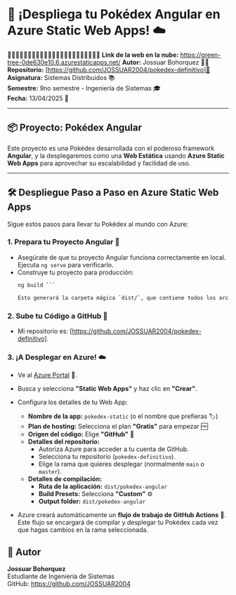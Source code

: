 # 🚀 ¡Despliega tu Pokédex Angular en Azure Static Web Apps! ☁️
🚀🚀🚀🚀🚀🚀🚀🚀🚀🚀🚀🚀🚀🚀🚀🚀🚀🚀🚀🚀🚀🚀🚀
**Link de la web en la nube:** https://green-tree-0de630e10.6.azurestaticapps.net/
**Autor:** Jossuar Bohorquez 👨‍💻  
**Repositorio:** [https://github.com/JOSSUAR2004/pokedex-definitivo]🐙  
**Asignatura:** Sistemas Distribuidos 📚  
**Semestre:** 9no semestre - Ingeniería de Sistemas 🎓  
**Fecha:** 13/04/2025 📅

---

## 📦 Proyecto: Pokédex Angular

Este proyecto es una Pokédex desarrollada con el poderoso framework **Angular**, y la desplegaremos como una **Web Estática** usando **Azure Static Web Apps** para aprovechar su escalabilidad y facilidad de uso. 

---

## 🛠️ Despliegue Paso a Paso en Azure Static Web Apps

Sigue estos pasos para llevar tu Pokédex al mundo con Azure:

### 1.  Prepara tu Proyecto Angular 💪

* Asegúrate de que tu proyecto Angular funciona correctamente en local. Ejecuta `ng serve` para verificarlo. 
* Construye tu proyecto para producción:
    ```bash
    ng build ```

    Esto generará la carpeta mágica `dist/`, que contiene todos los archivos optimizados listos para ser desplegados. [cite: 3]

### 2.  Sube tu Código a GitHub 📂

* Mi repositorio es: [https://github.com/JOSSUAR2004/pokedex-definitivo].

### 3.  ¡A Desplegar en Azure! ☁️

* Ve al [Azure Portal](https://portal.azure.com) 🚪.
* Busca y selecciona **"Static Web Apps"** y haz clic en **"Crear"**.
* Configura los detalles de tu Web App: 

    * **Nombre de la app:** `pokedex-static` (o el nombre que prefieras 🏷️)
    * **Plan de hosting:** Selecciona el plan **"Gratis"** para empezar 🆓
    * **Origen del código:** Elige **"GitHub"** 🐙
    * **Detalles del repositorio:**
        * Autoriza Azure para acceder a tu cuenta de GitHub.
        * Selecciona tu repositorio (`pokedex-definitivo`).
        * Elige la rama que quieres desplegar (normalmente `main` o `master`).
    * **Detalles de compilación:**
        * **Ruta de la aplicación:** `dist/pokedex-angular`
        * **Build Presets:** Selecciona **"Custom"** ⚙️
        * **Output folder:** `dist/pokedex-angular`

* Azure creará automáticamente un **flujo de trabajo de GitHub Actions** 🤖. Este flujo se encargará de compilar y desplegar tu Pokédex cada vez que hagas cambios en la rama seleccionada. 

## 🙌 Autor

**Jossuar Bohorquez**  
Estudiante de Ingeniería de Sistemas  
GitHub: https://github.com/JOSSUAR2004



